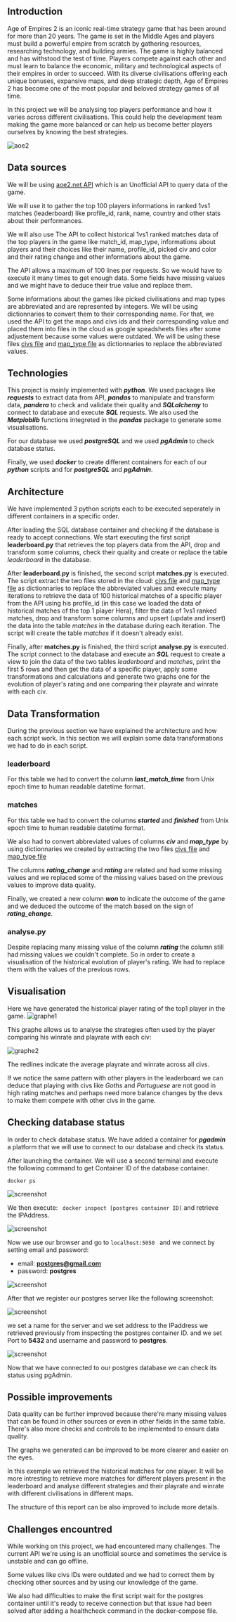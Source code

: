 ## Introduction

Age of Empires 2 is an iconic real-time strategy game that has been around for more than 20 years. The game is set in the Middle Ages and players must build a powerful empire from scratch by gathering resources, researching technology, and building armies. The game is highly balanced and has withstood the test of time. Players compete against each other and must learn to balance the economic, military and technological aspects of their empires in order to succeed. With its diverse civilisations offering each unique bonuses, expansive maps, and deep strategic depth, Age of Empires 2 has become one of the most popular and beloved strategy games of all time. 

In this project we will be analysing top players performance and how it varies across different civilisations. This could help the development team making the game more balanced or can help us become better players ourselves by knowing the best strategies.


![aoe2](img/aoe2.jpg)


## Data sources

We will be using [aoe2.net API](https://aoe2.net/#api) which is an Unofficial API to query data of the game.

We will use it to gather the top 100 players informations in ranked 1vs1 matches (leaderboard) like profile_id, rank, name, country and other stats about their performances.

We will also use The API to collect historical 1vs1 ranked matches data of the top players in the game like match_id, map_type, informations about players and their choices like their name, profile_id, picked civ and color and their rating change and other informations about the game.

The API allows a maximum of 100 lines per requests. So we would have to execute it many times to get enough data. Some fields have missing values and we might have to deduce their true value and replace them.

Some informations about the games like picked civilisations and map types are abbreviated and are represented by integers. We will be using dictionnaries to convert them to their corresponding name. For that, we used the API to get the maps and civs ids and their corresponding value and placed them into files in the cloud as google speadsheets files after some adjustement because some values were outdated. We will be using these files [civs file](https://docs.google.com/spreadsheets/d/1z25PgHskf6AE6mbwKQahoQrcd9SpOo26U-2ZiUI0SMk/edit?usp=sharing) and [map_type file](https://docs.google.com/spreadsheets/d/1QG1MWrOwEp1DRT4uHyjWwoEcdvuKON87yqIpToNUyJU/edit?usp=sharing) as dictionnaries to replace the abbreviated values.

## Technologies

This project is mainly implemented with ***python***. We used packages like ***requests*** to extract data from API, ***pandas*** to manipulate and transform data, ***pandera*** to check and validate their quality and ***SQLalchemy*** to connect to database and execute ***SQL*** requests. We also used the ***Matploblib*** functions integreted in the ***pandas*** package to generate some visualisations.

For our database we used ***postgreSQL*** and we used ***pgAdmin*** to check database status.

Finally, we used ***docker*** to create different containers for each of our ***python*** scripts and for ***postgreSQL*** and ***pgAdmin***.

## Architecture

We have implemented 3 python scripts each to be executed seperately in different containers in a specific order.

After loading the SQL database container and checking if the database is ready to accept connections. We start executing the first script **leaderboard.py** that retrieves the top players data from the API, drop and transform some columns, check their quality and create or replace the table *leaderboard* in the database.

After **leaderboard.py** is finished, the second script **matches.py** is executed. The script extract the two files stored in the cloud: [civs file](https://docs.google.com/spreadsheets/d/1z25PgHskf6AE6mbwKQahoQrcd9SpOo26U-2ZiUI0SMk/edit?usp=sharing) and [map_type file](https://docs.google.com/spreadsheets/d/1QG1MWrOwEp1DRT4uHyjWwoEcdvuKON87yqIpToNUyJU/edit?usp=sharing) as dictionnaries to replace the abbreviated values and execute many iterations to retrieve the data of 100 historical matches of a specific player from the API using his profile_id (in this case we loaded the data of historical matches of the top 1 player Hera), filter the data of 1vs1 ranked matches, drop and transform some columns and upsert (update and insert) the data into the table *matches* in the database during each iteration. The script will create the table *matches* if it doesn't already exist.

Finally, after **matches.py** is finished, the third script **analyse.py** is executed. The script connect to the database and execute an ***SQL*** request to create a view to join the data of the two tables *leaderboard* and *matches*, print the first 5 rows and then get the data of a specific player, apply some transformations and calculations and generate two graphs one for the evolution of player's rating and one comparing their playrate and winrate with each civ.

## Data Transformation

During the previous section we have explained the architecture and how each script work. In this section we will explain some data transformations we had to do in each script.

### leaderboard

For this table we had to convert the column ***last_match_time*** from Unix epoch time to human readable datetime format.

### matches

For this table we had to convert the columns ***started*** and ***finished*** from Unix epoch time to human readable datetime format.

We also had to convert abbreviated values of columns ***civ*** and ***map_type*** by using dictionnaries we created by extracting the two files  [civs file](https://docs.google.com/spreadsheets/d/1z25PgHskf6AE6mbwKQahoQrcd9SpOo26U-2ZiUI0SMk/edit?usp=sharing) and [map_type file](https://docs.google.com/spreadsheets/d/1QG1MWrOwEp1DRT4uHyjWwoEcdvuKON87yqIpToNUyJU/edit?usp=sharing)

The columns ***rating_change*** and ***rating*** are related and had some missing values and we replaced some of the missing values based on the previous values to improve data quality.

Finally, we created a new column ***won*** to indicate the outcome of the game and we deduced the outcome of the match based on the sign of ***rating_change***.

### analyse.py

Despite replacing many missing value of the column ***rating*** the column still had missing values we couldn't complete. So in order to create a visualisation of the historical evolution of player's rating. We had to replace them with the values of the previous rows.

## Visualisation


Here we have generated the historical player rating of the top1 player in the game.
![graphe1](img/graphe1.png)

This graphe allows us to analyse the strategies often used by the player comparing his winrate and playrate with each civ:

![graphe2](img/graphe2.png)

The redlines indicate the average playrate and winrate across all civs.

If we notice the same pattern with other players in the leaderboard we can deduce that playing with civs like *Goths* and *Portuguese* are not good in high rating matches and perhaps need more balance changes by the devs to make them compete with other civs in the game.

## Checking database status

In order to check database status. We have added a container for ***pgadmin*** a platform that we will use to connect to our database and check its status.

After launching the container. We will use a second terminal and execute the following command to get Container ID of the database container.

```docker ps ```

![screenshot](img/1.png)

We then execute: ``` docker inspect [postgres container ID]``` and retrieve the IPAddress.

![screenshot](img/2.png)

Now we use our browser and go to ```localhost:5050 ``` and we connect by setting email and password:

- email: **postgres@gmail.com**
- password: **postgres**

![screenshot](img/3.png)

After that we register our postgres server like the following screenshot:

![screenshot](img/4.png)

we set a name for the server and we set address to the IPaddress we retrieved previously from inspecting the postgres container ID. and we set Port to **5432** and username and password to **postgres**.

![screenshot](img/5.png)

Now that we have connected to our postgres database we can check its status using pgAdmin.

## Possible improvements

Data quality can be further improved because there're many missing values that can be found in other sources or even in other fields in the same table. There's also more checks and controls to be implemented to ensure data quality.

The graphs we generated can be improved to be more clearer and easier on the eyes.

In this exemple we retrieved the historical matches for one player. It will be more intresting to retrieve more matches for different players present in the leaderboard and analyse different strategies and their playrate and winrate with different civilisations in different maps.

The structure of this report can be also improved to include more details.

## Challenges encountred

While working on this project, we had encountered many challenges. The current API we're using is an unofficial source and sometimes the service is unstable and can go offline. 

Some values like civs IDs were outdated and we had to correct them by checking other sources and by using our knowledge of the game. 

We also had difficulties to make the first script wait for the postgres container until it's ready to receive connection but that issue had been solved after adding a healthcheck command in the docker-compose file.
